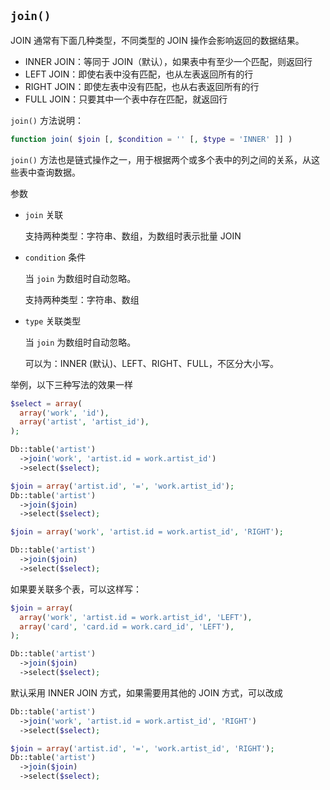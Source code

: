 ## `join()`

JOIN 通常有下面几种类型，不同类型的 JOIN 操作会影响返回的数据结果。

* INNER JOIN：等同于 JOIN（默认），如果表中有至少一个匹配，则返回行
* LEFT JOIN：即使右表中没有匹配，也从左表返回所有的行
* RIGHT JOIN：即使左表中没有匹配，也从右表返回所有的行
* FULL JOIN：只要其中一个表中存在匹配，就返回行

`join()` 方法说明：

``` php
function join( $join [, $condition = '' [, $type = 'INNER' ]] )
```

`join()` 方法也是链式操作之一，用于根据两个或多个表中的列之间的关系，从这些表中查询数据。

参数

* `join` 关联

  支持两种类型：字符串、数组，为数组时表示批量 JOIN

* `condition` 条件

  当 `join` 为数组时自动忽略。

  支持两种类型：字符串、数组

* `type` 关联类型

  当 `join` 为数组时自动忽略。

  可以为：INNER (默认)、LEFT、RIGHT、FULL，不区分大小写。

举例，以下三种写法的效果一样

``` php
$select = array(
  array('work', 'id'),
  array('artist', 'artist_id'),
);

Db::table('artist')
  ->join('work', 'artist.id = work.artist_id')
  ->select($select);

$join = array('artist.id', '=', 'work.artist_id');
Db::table('artist')
  ->join($join)
  ->select($select);

$join = array('work', 'artist.id = work.artist_id', 'RIGHT');

Db::table('artist')
  ->join($join)
  ->select($select);
```

如果要关联多个表，可以这样写：

``` php
$join = array(
  array('work', 'artist.id = work.artist_id', 'LEFT'),
  array('card', 'card.id = work.card_id', 'LEFT'),
);

Db::table('artist')
  ->join($join)
  ->select($select);
```

默认采用 INNER JOIN 方式，如果需要用其他的 JOIN 方式，可以改成

``` php
Db::table('artist')
  ->join('work', 'artist.id = work.artist_id', 'RIGHT')
  ->select($select);

$join = array('artist.id', '=', 'work.artist_id', 'RIGHT');
Db::table('artist')
  ->join($join)
  ->select($select);
```
